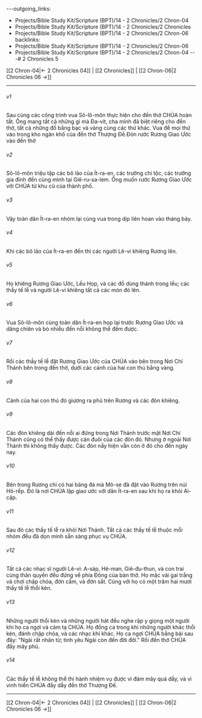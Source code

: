 ---outgoing_links:
  - Projects/Bible Study Kit/Scripture (BPT)/14 - 2 Chronicles/2 Chron-04
  - Projects/Bible Study Kit/Scripture (BPT)/14 - 2 Chronicles/2 Chronicles
  - Projects/Bible Study Kit/Scripture (BPT)/14 - 2 Chronicles/2 Chron-06
backlinks:
  - Projects/Bible Study Kit/Scripture (BPT)/14 - 2 Chronicles/2 Chron-06
  - Projects/Bible Study Kit/Scripture (BPT)/14 - 2 Chronicles/2 Chron-04
---# 2 Chronicles 5

[[2 Chron-04|← 2 Chronicles 04]] | [[2 Chronicles]] | [[2 Chron-06|2 Chronicles 06 →]]
***



###### v1 
Sau cùng các công trình vua Sô-lô-môn thực hiện cho đền thờ CHÚA hoàn tất. Ông mang tất cả những gì mà Đa-vít, cha mình đã biệt riêng cho đền thờ, tất cả những đồ bằng bạc và vàng cùng các thứ khác. Vua để mọi thứ vào trong kho ngân khố của đền thờ Thượng Đế.Đón rước Rương Giao Ước vào đền thờ 

###### v2 
Sô-lô-môn triệu tập các bô lão của Ít-ra-en, các trưởng chi tộc, các trưởng gia đình đến cùng mình tại Giê-ru-sa-lem. Ông muốn rước Rương Giao Ước với CHÚA từ khu cũ của thành phố. 

###### v3 
Vậy toàn dân Ít-ra-en nhóm lại cùng vua trong dịp liên hoan vào tháng bảy. 

###### v4 
Khi các bô lão của Ít-ra-en đến thì các người Lê-vi khiêng Rương lên. 

###### v5 
Họ khiêng Rương Giao Ước, Lều Họp, và các đồ dùng thánh trong lều; các thầy tế lễ và người Lê-vi khiêng tất cả các món đó lên. 

###### v6 
Vua Sô-lô-môn cùng toàn dân Ít-ra-en họp lại trước Rương Giao Ước và dâng chiên và bò nhiều đến nỗi không thể đếm được. 

###### v7 
Rồi các thầy tế lễ đặt Rương Giao Ước của CHÚA vào bên trong Nơi Chí Thánh bên trong đền thờ, dưới các cánh của hai con thú bằng vàng. 

###### v8 
Cánh của hai con thú đó giương ra phủ trên Rương và các đòn khiêng. 

###### v9 
Các đòn khiêng dài đến nỗi ai đứng trong Nơi Thánh trước mặt Nơi Chí Thánh cũng có thể thấy được cán đuôi của các đòn đó. Nhưng ở ngoài Nơi Thánh thì không thấy được. Các đòn nầy hiện vẫn còn ở đó cho đến ngày nay. 

###### v10 
Bên trong Rương chỉ có hai bảng đá mà Mô-se đã đặt vào Rương trên núi Hô-rếp. Đó là nơi CHÚA lập giao ước với dân Ít-ra-en sau khi họ ra khỏi Ai-cập. 

###### v11 
Sau đó các thầy tế lễ ra khỏi Nơi Thánh. Tất cả các thầy tế lễ thuộc mỗi nhóm đều đã dọn mình sẵn sàng phục vụ CHÚA. 

###### v12 
Tất cả các nhạc sĩ người Lê-vi: A-sáp, Hê-man, Giê-đu-thun, và con trai cùng thân quyến đều đứng về phía Đông của bàn thờ. Họ mặc vải gai trắng và chơi chập chỏa, đờn cầm, và đờn sắt. Cùng với họ có một trăm hai mươi thầy tế lễ thổi kèn. 

###### v13 
Những người thổi kèn và những người hát đều nghe rập y giọng một người khi họ ca ngợi và cảm tạ CHÚA. Họ đồng ca trong khi những người khác thổi kèn, đánh chập chỏa, và các nhạc khí khác. Họ ca ngợi CHÚA bằng bài sau đây: "Ngài rất nhân từ; tình yêu Ngài còn đến đời đời." Rồi đền thờ CHÚA đầy mây phủ. 

###### v14 
Các thầy tế lễ không thể thi hành nhiệm vụ được vì đám mây quá dầy, và vì vinh hiển CHÚA đầy dẫy đền thờ Thượng Đế.

***
[[2 Chron-04|← 2 Chronicles 04]] | [[2 Chronicles]] | [[2 Chron-06|2 Chronicles 06 →]]
